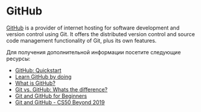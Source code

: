 # GitHub

[GitHub](https://github.com) is a provider of internet hosting for software development and version control using Git. It offers the distributed version control and source code management functionality of Git, plus its own features.

Для получения дополнительной информации посетите следующие ресурсы:

- [GitHub: Quickstart](https://docs.github.com/en/get-started/quickstart/hello-world)
- [Learn GitHub by doing](https://skills.github.com/)
- [What is GitHub?](https://www.youtube.com/watch?v=w3jLJU7DT5E)
- [Git vs. GitHub: Whats the difference?](https://www.youtube.com/watch?v=wpISo9TNjfU)
- [Git and GitHub for Beginners](https://www.youtube.com/watch?v=RGOj5yH7evk)
- [Git and GitHub - CS50 Beyond 2019](https://www.youtube.com/watch?v=eulnSXkhE7I)
